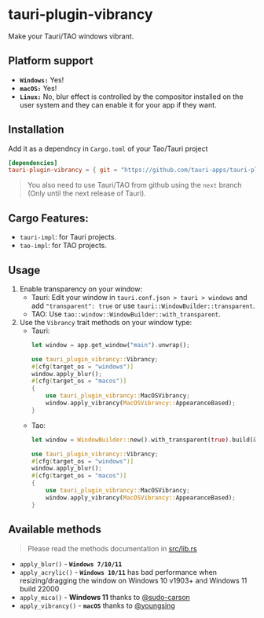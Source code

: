 # tauri-plugin-vibrancy

Make your Tauri/TAO windows vibrant.

## Platform support

- **`Windows:`** Yes!
- **`macOS:`** Yes!
- **`Linux:`** No, blur effect is controlled by the compositor installed on the user system and they can enable it for your app if they want.

## Installation

Add it as a dependncy in `Cargo.toml` of your Tao/Tauri project
```toml
[dependencies]
tauri-plugin-vibrancy = { git = "https://github.com/tauri-apps/tauri-plugin-vibrancy", features = ["tauri-impl"] } # or "tao-impl" for TAO projects.
```
> You also need to use Tauri/TAO from github using the `next` branch (Only until the next release of Tauri).

## Cargo Features:

- `tauri-impl`: for Tauri projects.
- `tao-impl`: for TAO projects.

## Usage

1. Enable transparency on your window:
    - Tauri: Edit your window in `tauri.conf.json > tauri > windows` and add `"transparent": true`
      or use `tauri::WindowBuilder::transparent`.
    - TAO: Use `tao::window::WindowBuilder::with_transparent`.
2. Use the `Vibrancy` trait methods on your window type:
    - Tauri:
        ```rs
        let window = app.get_window("main").unwrap();

        use tauri_plugin_vibrancy::Vibrancy;
        #[cfg(target_os = "windows")]
        window.apply_blur();
        #[cfg(target_os = "macos")]
        {
            use tauri_plugin_vibrancy::MacOSVibrancy;
            window.apply_vibrancy(MacOSVibrancy::AppearanceBased);
        }
        ```
    - Tao:
        ```rs
        let window = WindowBuilder::new().with_transparent(true).build(&event_loop).unwrap();

        use tauri_plugin_vibrancy::Vibrancy;
        #[cfg(target_os = "windows")]
        window.apply_blur();
        #[cfg(target_os = "macos")]
        {
            use tauri_plugin_vibrancy::MacOSVibrancy;
            window.apply_vibrancy(MacOSVibrancy::AppearanceBased);
        }
        ```

## Available methods

> Please read the methods documentation in [src/lib.rs](src/lib.rs)
- `apply_blur()` - **`Windows 7/10/11`**
- `apply_acrylic()` - **`Windows 10/11`** has bad performance when resizing/dragging the window on Windows 10 v1903+ and Windows 11 build 22000
- `apply_mica()` - **Windows 11** thanks to [@sudo-carson](https://github.com/sudo-carson)
- `apply_vibrancy()` - **`macOS`** thanks to [@youngsing](https://github.com/youngsing)

